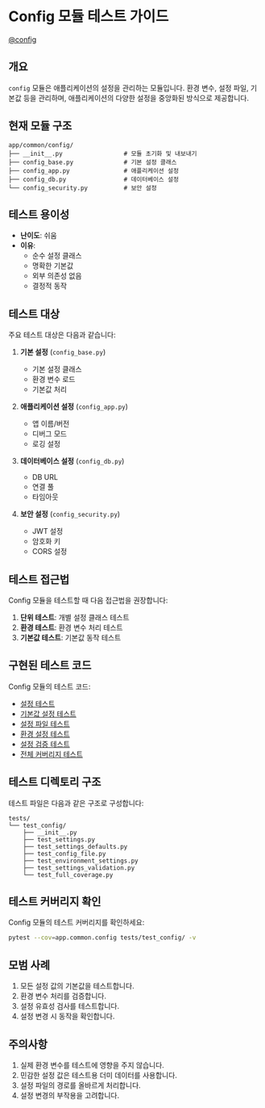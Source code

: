 # Config 모듈 테스트 가이드

[@config](/fastapi_template/app/common/config)

## 개요

`config` 모듈은 애플리케이션의 설정을 관리하는 모듈입니다. 환경 변수, 설정 파일, 기본값 등을 관리하며, 애플리케이션의 다양한 설정을 중앙화된 방식으로 제공합니다.

## 현재 모듈 구조

```
app/common/config/
├── __init__.py                 # 모듈 초기화 및 내보내기
├── config_base.py              # 기본 설정 클래스
├── config_app.py               # 애플리케이션 설정
├── config_db.py                # 데이터베이스 설정
└── config_security.py          # 보안 설정
```

## 테스트 용이성

- **난이도**: 쉬움
- **이유**:
  - 순수 설정 클래스
  - 명확한 기본값
  - 외부 의존성 없음
  - 결정적 동작

## 테스트 대상

주요 테스트 대상은 다음과 같습니다:

1. **기본 설정** (`config_base.py`)
   - 기본 설정 클래스
   - 환경 변수 로드
   - 기본값 처리

2. **애플리케이션 설정** (`config_app.py`)
   - 앱 이름/버전
   - 디버그 모드
   - 로깅 설정

3. **데이터베이스 설정** (`config_db.py`)
   - DB URL
   - 연결 풀
   - 타임아웃

4. **보안 설정** (`config_security.py`)
   - JWT 설정
   - 암호화 키
   - CORS 설정

## 테스트 접근법

Config 모듈을 테스트할 때 다음 접근법을 권장합니다:

1. **단위 테스트**: 개별 설정 클래스 테스트
2. **환경 테스트**: 환경 변수 처리 테스트
3. **기본값 테스트**: 기본값 동작 테스트

## 구현된 테스트 코드

Config 모듈의 테스트 코드:

- [설정 테스트](/fastapi_template/tests/test_config/test_settings.py)
- [기본값 설정 테스트](/fastapi_template/tests/test_config/test_settings_defaults.py)
- [설정 파일 테스트](/fastapi_template/tests/test_config/test_config_file.py)
- [환경 설정 테스트](/fastapi_template/tests/test_config/test_environment_settings.py)
- [설정 검증 테스트](/fastapi_template/tests/test_config/test_settings_validation.py)
- [전체 커버리지 테스트](/fastapi_template/tests/test_config/test_full_coverage.py)

## 테스트 디렉토리 구조

테스트 파일은 다음과 같은 구조로 구성합니다:

```
tests/
└── test_config/
    ├── __init__.py
    ├── test_settings.py
    ├── test_settings_defaults.py
    ├── test_config_file.py
    ├── test_environment_settings.py
    ├── test_settings_validation.py
    └── test_full_coverage.py
```

## 테스트 커버리지 확인

Config 모듈의 테스트 커버리지를 확인하세요:

```bash
pytest --cov=app.common.config tests/test_config/ -v
```

## 모범 사례

1. 모든 설정 값의 기본값을 테스트합니다.
2. 환경 변수 처리를 검증합니다.
3. 설정 유효성 검사를 테스트합니다.
4. 설정 변경 시 동작을 확인합니다.

## 주의사항

1. 실제 환경 변수를 테스트에 영향을 주지 않습니다.
2. 민감한 설정 값은 테스트용 더미 데이터를 사용합니다.
3. 설정 파일의 경로를 올바르게 처리합니다.
4. 설정 변경의 부작용을 고려합니다.
